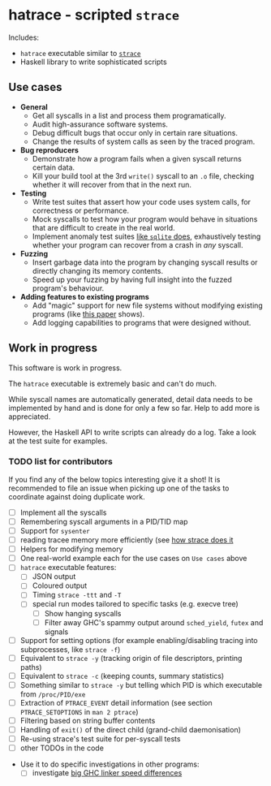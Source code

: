 # hatrace - scripted `strace`

Includes:

* `hatrace` executable similar to [`strace`](https://strace.io/)
* Haskell library to write sophisticated scripts

## Use cases

* **General**
  * Get all syscalls in a list and process them programatically.
  * Audit high-assurance software systems.
  * Debug difficult bugs that occur only in certain rare situations.
  * Change the results of system calls as seen by the traced program.
* **Bug reproducers**
  * Demonstrate how a program fails when a given syscall returns certain data.
  * Kill your build tool at the 3rd `write()` syscall to an `.o` file, checking whether it will recover from that in the next run.
* **Testing**
  * Write test suites that assert how your code uses system calls, for correctness or performance.
  * Mock syscalls to test how your program would behave in situations that are difficult to create in the real world.
  * Implement anomaly test suites [like `sqlite` does](https://www.sqlite.org/testing.html#i_o_error_testing), exhaustively testing whether your program can recover from a crash in _any_ syscall.
* **Fuzzing**
  * Insert garbage data into the program by changing syscall results or directly changing its memory contents.
  * Speed up your fuzzing by having full insight into the fuzzed program's behaviour.
* **Adding features to existing programs**
  * Add "magic" support for new file systems without modifying existing programs (like [this paper](https://www.usenix.org/legacy/events/expcs07/papers/22-spillane.pdf) shows).
  * Add logging capabilities to programs that were designed without.

## Work in progress

This software is work in progress.

The `hatrace` executable is extremely basic and can't do much.

While syscall names are automatically generated, detail data needs to be implemented by hand and is done for only a few so far.
Help to add more is appreciated.

However, the Haskell API to write scripts can already do a log. Take a look at the test suite for examples.

### TODO list for contributors

If you find any of the below topics interesting give it a shot!
It is recommended to file an issue when picking up one of the tasks to coordinate against doing duplicate work.

* [ ] Implement all the syscalls
* [ ] Remembering syscall arguments in a PID/TID map
* [ ] Support for `sysenter`
* [ ] reading tracee memory more efficiently (see [how strace does it](https://github.com/strace/strace/blob/d091f1a9e27756b3c399da1c500c915f473a56f3/ucopy.c#L45)
* [ ] Helpers for modifying memory
* [ ] One real-world example each for the use cases on `Use cases` above
* [ ] `hatrace` executable features:
  * [ ] JSON output
  * [ ] Coloured output
  * [ ] Timing `strace -ttt` and `-T`
  * [ ] special run modes tailored to specific tasks (e.g. execve tree)
    * [ ] Show hanging syscalls
    * [ ] Filter away GHC's spammy output around `sched_yield`, `futex` and signals
* [ ] Support for setting options (for example enabling/disabling tracing into subprocesses, like `strace -f`)
* [ ] Equivalent to `strace -y` (tracking origin of file descriptors, printing paths)
* [ ] Equivalent to `strace -c` (keeping counts, summary statistics)
* [ ] Something similar to `strace -y` but telling which PID is which executable from `/proc/PID/exe`
* [ ] Extraction of `PTRACE_EVENT` detail information (see section `PTRACE_SETOPTIONS` in `man 2 ptrace`)
* [ ] Filtering based on string buffer contents
* [ ] Handling of `exit()` of the direct child (grand-child daemonisation)
* [ ] Re-using strace's test suite for per-syscall tests
* [ ] other TODOs in the code
* Use it to do specific investigations in other programs:
  * [ ] investigate [big GHC linker speed differences](https://github.com/nh2/hatrace/pull/9#issuecomment-477573945)
